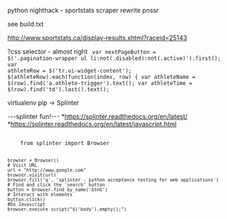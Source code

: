 python nighthack - sportstats scraper rewrite
pnssr

see build.txt

http://www.sportstats.ca/display-results.xhtml?raceid=25143

?css selector - almost right
<code>
	var nextPageButton = $('.pagination-wrapper ul li:not(.disabled):not(.active)').first();
	var athleteRow = $('tr.ui-widget-content');
	$(athleteRow).each(function(index, row) {
		var athleteName = $(row).find('a.athlete-trigger').text();
		var athleteTime = $(row).find('td').last().text();
</code>

virtualenv
pip -> Splinter

---splinter fun!---
*https://splinter.readthedocs.org/en/latest/
*https://splinter.readthedocs.org/en/latest/javascript.html

<code>
	from splinter import Browser

	browser = Browser()
	# Visit URL
	url = "http://www.google.com"
	browser.visit(url)
	browser.fill('q', 'splinter - python acceptance testing for web applications')
	# Find and click the 'search' button
	button = browser.find_by_name('btnG')
	# Interact with elements
	button.click()
	#Do Javascript
	browser.execute_script("$('body').empty();")
</code>
